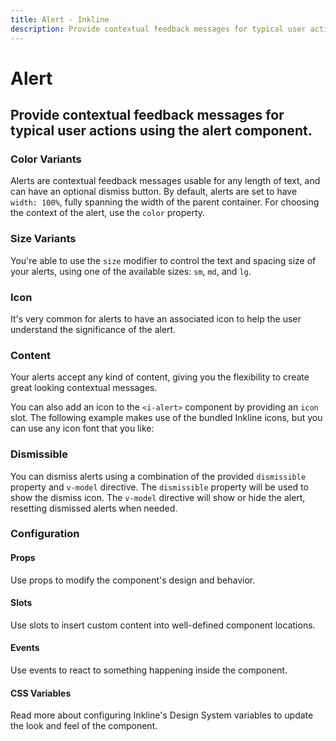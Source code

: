 ```yaml
---
title: Alert - Inkline
description: Provide contextual feedback messages for typical user actions using the alert component.
---
```


<script setup>
import { manifest } from '@inkline/inkline/components/IAlert/manifest.mjs';
import { 
    IAlertColorVariantsExample,
    IAlertDismissibleExample,
    IAlertContentExample,
    IAlertIconExample,
    IAlertSizeVariantsExample
} from '@inkline/inkline/components/IAlert/examples/index.mjs';
import { default as IAlertColorVariantsExampleHTML } from '@inkline/inkline/components/IAlert/examples/color-variants.html?raw';
import { default as IAlertDismissibleExampleHTML } from '@inkline/inkline/components/IAlert/examples/dismissible.html?raw';
import { default as IAlertDismissibleExampleJS } from '@inkline/inkline/components/IAlert/examples/dismissible.mjs?raw';
import { default as IAlertContentExampleHTML } from '@inkline/inkline/components/IAlert/examples/content.html?raw';
import { default as IAlertIconExampleHTML } from '@inkline/inkline/components/IAlert/examples/icon.html?raw';
import { default as IAlertSizeVariantsExampleHTML } from '@inkline/inkline/components/IAlert/examples/size-variants.html?raw';
</script>

# Alert

## Provide contextual feedback messages for typical user actions using the alert component.

### Color Variants

Alerts are contextual feedback messages usable for any length of text, and can have an optional dismiss button. By default, alerts are set to have `width: 100%`, fully spanning the width of the parent container. For choosing the context of the alert, use the `color` property.

<example :component="IAlertColorVariantsExample" :html="IAlertColorVariantsExampleHTML"></example>

### Size Variants
You're able to use the `size` modifier to control the text and spacing size of your alerts, using one of the available sizes: `sm`, `md`, and `lg`. 

<example :component="IAlertSizeVariantsExample" :html="IAlertSizeVariantsExampleHTML"></example>

### Icon
It's very common for alerts to have an associated icon to help the user understand the significance of the alert. 

<example :component="IAlertIconExample" :html="IAlertIconExampleHTML"></example>

### Content
Your alerts accept any kind of content, giving you the flexibility to create great looking contextual messages.

You can also add an icon to the `<i-alert>` component by providing an `icon` slot. The following example makes use of the bundled Inkline icons, but you can use any icon font that you like:

<example :component="IAlertContentExample" :html="IAlertContentExampleHTML"></example>

### Dismissible
You can dismiss alerts using a combination of the provided `dismissible` property and `v-model` directive. The `dismissible` property will be used to show the dismiss icon. The `v-model` directive will show or hide the alert, resetting dismissed alerts when needed.

<example :component="IAlertDismissibleExample" :html="IAlertDismissibleExampleHTML" :js="IAlertDismissibleExampleJS"></example>

### Configuration

#### Props
Use props to modify the component's design and behavior.

<props-table :manifest="manifest"></props-table>

#### Slots
Use slots to insert custom content into well-defined component locations.

<slots-table :manifest="manifest"></slots-table>

#### Events
Use events to react to something happening inside the component.

<events-table :manifest="manifest"></events-table>

#### CSS Variables
<router-link :to="{ name: 'docs-introduction-design-system' }">Read more</router-link> about configuring Inkline's Design System variables to update the look and feel of the component.

<css-variables-table :manifest="manifest" type="local"></css-variables-table>
